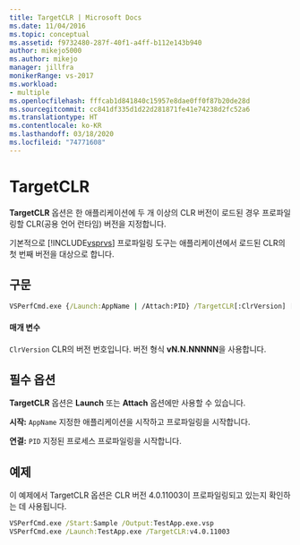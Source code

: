 ```yaml
---
title: TargetCLR | Microsoft Docs
ms.date: 11/04/2016
ms.topic: conceptual
ms.assetid: f9732480-287f-40f1-a4ff-b112e143b940
author: mikejo5000
ms.author: mikejo
manager: jillfra
monikerRange: vs-2017
ms.workload:
- multiple
ms.openlocfilehash: fffcab1d841840c15957e8dae0ff0f87b20de28d
ms.sourcegitcommit: cc841df335d1d22d281871fe41e74238d2fc52a6
ms.translationtype: HT
ms.contentlocale: ko-KR
ms.lasthandoff: 03/18/2020
ms.locfileid: "74771608"
---
```

# <a name="targetclr"></a>TargetCLR
**TargetCLR** 옵션은 한 애플리케이션에 두 개 이상의 CLR 버전이 로드된 경우 프로파일링할 CLR(공용 언어 런타임) 버전을 지정합니다.

 기본적으로 [!INCLUDE[vsprvs](../code-quality/includes/vsprvs_md.md)] 프로파일링 도구는 애플리케이션에서 로드된 CLR의 첫 번째 버전을 대상으로 합니다.

## <a name="syntax"></a>구문

```cmd
VSPerfCmd.exe {/Launch:AppName | /Attach:PID} /TargetCLR[:ClrVersion] [Options]
```

#### <a name="parameters"></a>매개 변수
 `ClrVersion` CLR의 버전 번호입니다. 버전 형식 **vN.N.NNNNN**을 사용합니다.

## <a name="required-options"></a>필수 옵션
 **TargetCLR** 옵션은 **Launch** 또는 **Attach** 옵션에만 사용할 수 있습니다.

 **시작:** `AppName` 지정한 애플리케이션을 시작하고 프로파일링을 시작합니다.

 **연결:** `PID` 지정된 프로세스 프로파일링을 시작합니다.

## <a name="example"></a>예제
 이 예제에서 TargetCLR 옵션은 CLR 버전 4.0.11003이 프로파일링되고 있는지 확인하는 데 사용됩니다.

```cmd
VSPerfCmd.exe /Start:Sample /Output:TestApp.exe.vsp
VSPerfCmd.exe /Launch:TestApp.exe /TargetCLR:v4.0.11003
```
